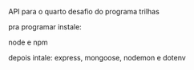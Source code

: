 API para o quarto desafio do programa trilhas

pra programar instale:

node e npm

depois intale:
express,
mongoose,
nodemon e
dotenv